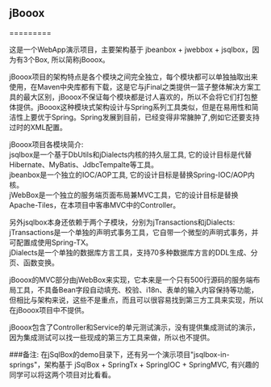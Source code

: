## jBooox
=========

这是一个WebApp演示项目，主要架构基于 jbeanbox + jwebbox + jsqlbox，因为有3个Box, 所以简称jBooox。

jBooox项目的架构特点是各个模块之间完全独立，每个模块都可以单独抽取出来使用，在Maven中央库都有下载，这是它与jFinal之类提供一篮子整体解决方案工具的最大区别，jBooox不保证每个模块都是讨人喜欢的，所以不会将它们打包整体提供。jBooox这种模块式架构设计与Spring系列工具类似，但是在易用性和简洁性上要优于Spring。Spring发展到目前，已经变得非常臃肿了,例如它还要支持过时的XML配置。 

jBooox项目各模块简介:   
jsqlbox是一个基于DbUtils和jDialects内核的持久层工具, 它的设计目标是代替Hibernate、MyBatis、JdbcTempalte等工具。  
jbeanbox是一个独立的IOC/AOP工具, 它的设计目标是替换Spring-IOC/AOP内核。  
jWebBox是一个独立的服务端页面布局兼MVC工具，它的设计目标是替换Apache-Tiles，在本项目中客串MVC中的Controller。  

另外jsqlbox本身还依赖于两个子模块，分别为jTransactions和jDialects:  
jTransactions是一个单独的声明式事务工具，它自带一个微型的声明式事务，并可配置成使用Spring-TX。  
jDialects是一个单独的数据库方言工具，支持70多种数据库方言的DDL生成、分页、函数变换。 

jBooox的MVC部分由jWebBox来实现，它本来是一个只有500行源码的服务端布局工具，不具备Bean字段自动填充、校验、i18n、表单的输入内容保持等功能，但相比与架构来说，这些不是重点，而且可以很容易找到第三方工具来实现，所以在jBooox项目中不提供。

jBooox包含了Controller和Service的单元测试演示，没有提供集成测试的演示，因为集成测试可以找一些现成的第三方工具来做，所以也不提供。

###备注:
在jSqlBox的demo目录下，还有另一个演示项目"jsqlbox-in-springs"，架构基于 jSqlBox + SpringTx + SpringIOC + SpringMVC,  有兴趣的同学可以将这两个项目对比看看。

 

 